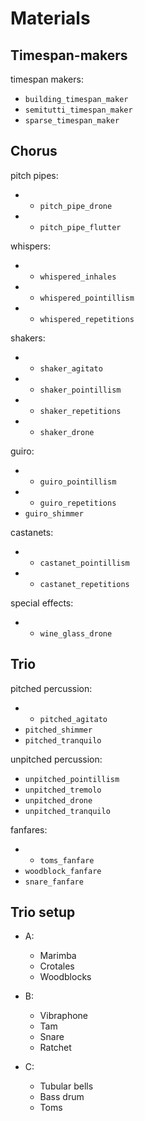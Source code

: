 # Materials

## Timespan-makers

timespan makers:
- `building_timespan_maker`
- `semitutti_timespan_maker`
- `sparse_timespan_maker`

## Chorus

pitch pipes:
- + `pitch_pipe_drone`
- + `pitch_pipe_flutter`

whispers:
- + `whispered_inhales`
- + `whispered_pointillism`
- + `whispered_repetitions`

shakers:
- + `shaker_agitato`
- + `shaker_pointillism`
- + `shaker_repetitions`
- + `shaker_drone`

guiro:
- + `guiro_pointillism`
- + `guiro_repetitions`
- `guiro_shimmer`

castanets:
- + `castanet_pointillism`
- + `castanet_repetitions`

special effects:
- + `wine_glass_drone`

## Trio

pitched percussion:
- + `pitched_agitato`
- `pitched_shimmer`
- `pitched_tranquilo`

unpitched percussion:
- `unpitched_pointillism`
- `unpitched_tremolo`
- `unpitched_drone`
- `unpitched_tranquilo`

fanfares:
- + `toms_fanfare`
- `woodblock_fanfare`
- `snare_fanfare`

## Trio setup

- A:
    - Marimba
    - Crotales
    - Woodblocks

- B:
    - Vibraphone
    - Tam
    - Snare
    - Ratchet

- C:
    - Tubular bells
    - Bass drum
    - Toms
